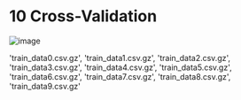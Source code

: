 # 10 Cross-Validation

![image](https://github.com/Snossy123/Artificial-Intelligence-Software-For-Diagnosis-Of-Cardiovascular-Diseases/assets/61948065/3a71a8cc-a3c2-4e99-ba26-9b29e33f9dd5)


'train_data0.csv.gz', 'train_data1.csv.gz', 'train_data2.csv.gz', 'train_data3.csv.gz', 'train_data4.csv.gz', 
             'train_data5.csv.gz', 'train_data6.csv.gz', 'train_data7.csv.gz', 'train_data8.csv.gz', 'train_data9.csv.gz'
